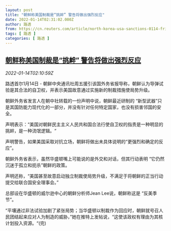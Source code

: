 ```yaml
---
layout: post
title: "朝鲜称美国制裁是“挑衅” 警告将做出强烈反应"
date: 2022-01-14T02:31:02.000Z
author: 路透
from: https://cn.reuters.com/article/north-korea-usa-sanctions-0114-fri-idCNKBS2JO04R
tags: [ 路透 ]
categories: [ 路透 ]
---
```

<!--1642127462000-->
[朝鲜称美国制裁是“挑衅” 警告将做出强烈反应](https://cn.reuters.com/article/north-korea-usa-sanctions-0114-fri-idCNKBS2JO04R)
------

<div>
<div><i>2022-01-14T02:10:59Z</i></div><p>路透首尔1月14日 - 朝鲜中央通讯社周五援引该国外务省报导称，朝鲜认为导弹试验是其合法的自卫权，并表示美国故意通过实施新的制裁措施使局势升级。</p><p>朝鲜外务省发言人在朝中社转载的一份声明中说，朝鲜最近研制的 “新型武器”只是其国防能力现代化的一部分，并没有针对任何特定国家，也没有损害邻国的安全。</p><p>声明表示：“美国对朝鲜民主主义人民共和国合法行使自卫权的指责是一种明显的挑衅，是一种流氓逻辑。“</p><p>声明警告，如果美国采取对抗立场，朝鲜将做出未具体说明的“更强烈和确定的反应”。</p><p>朝鲜外务省表示，虽然华盛顿嘴上可能说的是外交和对话，但其行动表明 “它仍然沉迷于孤立和扼杀”朝鲜的政策。</p><p>声明还称，“美国甚至故意启动独立制裁使局势升级，不满足于将朝鲜的正当行动提交给联合国安全理事会。”</p><p>总部设在华盛顿的威尔逊中心的朝鲜分析师Jean Lee说，朝鲜称这是 “反美季节”。</p><p>“平壤通过非法试验加剧了紧张局势；当华盛顿以制裁作为回应时，朝鲜就号召人民团结起来应对人为制造的威胁，”她在推特上发帖说，“这使该政权有理由为其核计划投入资源。“(完)</p>
</div>
